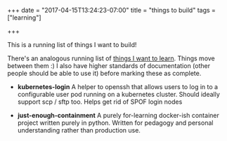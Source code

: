 +++
date = "2017-04-15T13:24:23-07:00"
title = "things to build"
tags = ["learning"]

+++

This is a running list of things I want to build!

There's an analogous running list of [things I want to learn](http://words.yuvi.in/post/things-to-learn/). Things move between them :) I also have higher standards of documentation (other people should be able to use it) before marking these as complete.

* **kubernetes-login**
  A helper to openssh that allows users to log in to a configurable user pod
  running on a kubernetes cluster. Should ideally support scp / sftp too.
  Helps get rid of SPOF login nodes
  
* **just-enough-containment**
  A purely for-learning docker-ish container project written purely in python.
  Written for pedagogy and personal understanding rather than production use.
